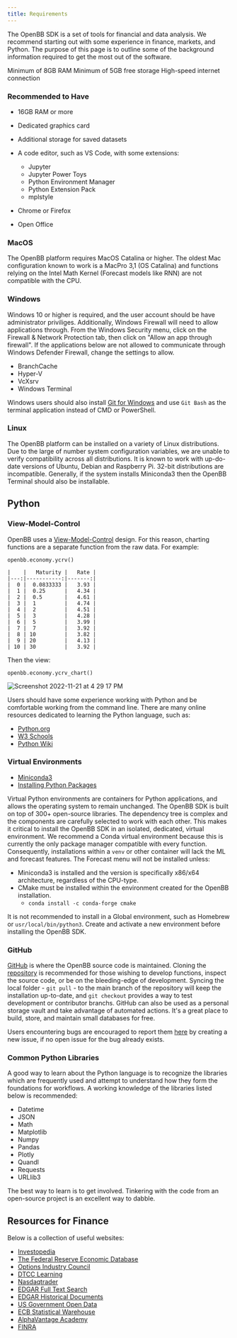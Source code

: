 ```yaml
---
title: Requirements
---
```


The OpenBB SDK is a set of tools for financial and data analysis. We recommend starting out with some experience in finance, markets, and Python. The purpose of this page is to outline some of the background information required to get the most out of the software.

Minimum of 8GB RAM
Minimum of 5GB free storage
High-speed internet connection

### Recommended to Have

- 16GB RAM or more
- Dedicated graphics card
- Additional storage for saved datasets
- A code editor, such as VS Code, with some extensions:

    - Jupyter
    - Jupyter Power Toys
    - Python Environment Manager
    - Python Extension Pack
    - mplstyle

- Chrome or Firefox
- Open Office

### MacOS

The OpenBB platform requires MacOS Catalina or higher. The oldest Mac configuration known to work is a MacPro 3,1 (OS Catalina) and functions relying on the Intel Math Kernel (Forecast models like RNN) are not compatible with the CPU.

### Windows

Windows 10 or higher is required, and the user account should be have administrator priviliges. Additionally, Windows Firewall will need to allow applications through. From the Windows Security menu, click on the Firewall & Network Protection tab, then click on "Allow an app through firewall". If the applications below are not allowed to communicate through Windows Defender Firewall, change the settings to allow.

- BranchCache
- Hyper-V
- VcXsrv
- Windows Terminal

Windows users should also install [Git for Windows](https://git-scm.com/download/win) and use `Git Bash` as the terminal application instead of CMD or PowerShell.

### Linux

The OpenBB platform can be installed on a variety of Linux distributions. Due to the large of number system configuration variables, we are unable to verify compatibility across all distributions. It is known to work with up-do-date versions of Ubuntu, Debian and Raspberry Pi. 32-bit distributions are incompatible. Generally, if the system installs Miniconda3 then the OpenBB Terminal should also be installable.

## Python

### View-Model-Control

OpenBB uses a [View-Model-Control](https://en.wikipedia.org/wiki/Model%E2%80%93view%E2%80%93controller) design. For this reason, charting functions are a separate function from the raw data. For example:

```
openbb.economy.ycrv()

|    |   Maturity |   Rate |
|---:|-----------:|-------:|
|  0 |  0.0833333 |   3.93 |
|  1 |  0.25      |   4.34 |
|  2 |  0.5       |   4.61 |
|  3 |  1         |   4.74 |
|  4 |  2         |   4.51 |
|  5 |  3         |   4.28 |
|  6 |  5         |   3.99 |
|  7 |  7         |   3.92 |
|  8 | 10         |   3.82 |
|  9 | 20         |   4.13 |
| 10 | 30         |   3.92 |
```
Then the view:

```
openbb.economy.ycrv_chart()
```

![Screenshot 2022-11-21 at 4 29 17 PM](https://user-images.githubusercontent.com/85772166/203185342-f019414d-24e2-4d8a-a718-10eeedb59e8c.png)

Users should have some experience working with Python and be comfortable working from the command line. There are many online resources dedicated to learning the Python language, such as:

- [Python.org](https://www.python.org/about/gettingstarted/)
- [W3 Schools](https://www.w3schools.com/python/)
- [Python Wiki](https://wiki.python.org/moin/BeginnersGuide)

### Virtual Environments

- [Miniconda3](https://docs.conda.io/en/latest/miniconda.html)
- [Installing Python Packages](https://packaging.python.org/en/latest/tutorials/installing-packages/)

Virtual Python environments are containers for Python applications, and allows the operating system to remain unchanged. The OpenBB SDK is built on top of 300+ open-source libraries. The dependency tree is complex and the components are carefully selected to work with each other. This makes it critical to install the OpenBB SDK in an isolated, dedicated, virtual environment. We recommend a Conda virtual environment because this is currently the only package manager compatible with every function. Consequently, installations within a `venv` or other container will lack the ML and forecast features. The Forecast menu will not be installed unless:

- Miniconda3 is installed and the version is specifically x86/x64 architecture, regardless of the CPU-type.
- CMake must be installed within the environment created for the OpenBB installation.
     - `conda install -c conda-forge cmake`

It is not recommended to install in a Global environment, such as Homebrew or `usr/local/bin/python3`. Create and activate a new environment before installing the OpenBB SDK.

### GitHub

[GitHub](https://github.com/OpenBB-finance/OpenBBTerminal) is where the OpenBB source code is maintained. Cloning the [repository](https://github.com/OpenBB-finance/OpenBBTerminal.git) is recommended for those wishing to develop functions, inspect the source code, or be on the bleeding-edge of development. Syncing the local folder - `git pull` - to the main branch of the repository will keep the installation up-to-date, and `git checkout` provides a way to test development or contributor branchs. GitHub can also be used as a personal storage vault and take advantage of automated actions. It's a great place to build, store, and maintain small databases for free.

Users encountering bugs are encouraged to report them [here](https://github.com/OpenBB-finance/OpenBBTerminal/issues/new/choose) by creating a new issue, if no open issue for the bug already exists.

### Common Python Libraries

A good way to learn about the Python language is to recognize the libraries which are frequently used and attempt to understand how they form the foundations for workflows. A working knowledge of the libraries listed below is recommended:

- Datetime
- JSON
- Math
- Matplotlib
- Numpy
- Pandas
- Plotly
- Quandl
- Requests
- URLlib3

The best way to learn is to get involved. Tinkering with the code from an open-source project is an excellent way to dabble.

## Resources for Finance

Below is a collection of useful websites:

- [Investopedia](https://www.investopedia.com/)
- [The Federal Reserve Economic Database](https://fred.stlouisfed.org/)
- [Options Industry Council](https://www.optionseducation.org/)
- [DTCC Learning](https://dtcclearning.com/)
- [Nasdaqtrader](https://nasdaqtrader.com/Trader.aspx?id=symbollookup)
- [EDGAR Full Text Search](https://www.sec.gov/edgar/search/#)
- [EDGAR Historical Documents](https://www.sec.gov/cgi-bin/srch-edgar)
- [US Government Open Data](https://data.gov/)
- [ECB Statistical Warehouse](https://sdw.ecb.europa.eu/)
- [AlphaVantage Academy](https://www.alphavantage.co/academy/)
- [FINRA](https://otce.finra.org/otce/home)
